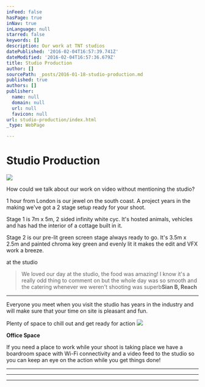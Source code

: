 ```yaml
---
inFeed: false
hasPage: true
inNav: true
inLanguage: null
starred: false
keywords: []
description: Our work at TNT studios
datePublished: '2016-02-04T16:57:39.741Z'
dateModified: '2016-02-04T16:57:36.679Z'
title: Studio Production
author: []
sourcePath: _posts/2016-01-18-studio-production.md
published: true
authors: []
publisher:
  name: null
  domain: null
  url: null
  favicon: null
url: studio-production/index.html
_type: WebPage

---
```

# Studio Production
![](https://the-grid-user-content.s3-us-west-2.amazonaws.com/3aa3f9a6-62c8-41ed-9750-ff8de0adaba3.JPG)

How could we talk about our work on video without mentioning the studio?

1 hour from London is our jewel on the south coast. A project years in the making we've got a 2 stage setup ready for your shoot.

Stage 1 is 7m x 5m, 2 sided infinity white cyc. It's hosted animals, vehicles and has had the interior of a cottage built in it.

Stage 2 is our pre-lit green screen stage always ready to go. It's 3.5m x 2.5m and painted chroma key green and evenly lit it makes the edit and VFX work a breeze.

at the studio

> We loved our day at the studio, the food was amazing! I know it's a really odd thing to comment on but the whole day was so smooth and the catering whenever we weren't shooting was superb****Sian B, Reach****

********

Everyone you meet when you visit the studio has years in the industry and will make sure that your time on site is pleasant and fun.

Plenty of space to chill out and get ready for action
![](https://the-grid-user-content.s3-us-west-2.amazonaws.com/8ef83d06-196b-4057-b412-63e94a1db95e.jpg)

**Office Space**

If you need a place to work while your shoot is taking place we have a boardroom space with Wi-Fi connectivity and a video feed to the studio so you can keep an eye on the action while you get things done!

****

********

****************